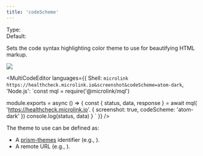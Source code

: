 ```yaml
---
title: 'codeScheme'
---
```


Type: <Type children='<string>'/><br/>
Default: <Type children='atom-dark'/>

Sets the code syntax highlighting color theme to use for beautifying HTML markup.

![](https://i.imgur.com/5WIekwy.png)

<MultiCodeEditor languages={{
  Shell: `microlink https://healthcheck.microlink.io&screenshot&codeScheme=atom-dark`,
  'Node.js': `const mql = require('@microlink/mql')
 
module.exports = async () => {
  const { status, data, response } = await mql(
    'https://healthcheck.microlink.io'. {
      screenshot: true,
      codeScheme: 'atom-dark'
  })
  console.log(status, data)
}
  `
  }}
/>

The theme to use can be defined as:

- A [prism-themes](https://github.com/PrismJS/prism-themes/tree/master/themes) identifier (e.g., <Type children="'dracula'"/>).
- A remote URL (e.g., <Type children="'https://unpkg.com/prism-theme-night-owl'"/>).
